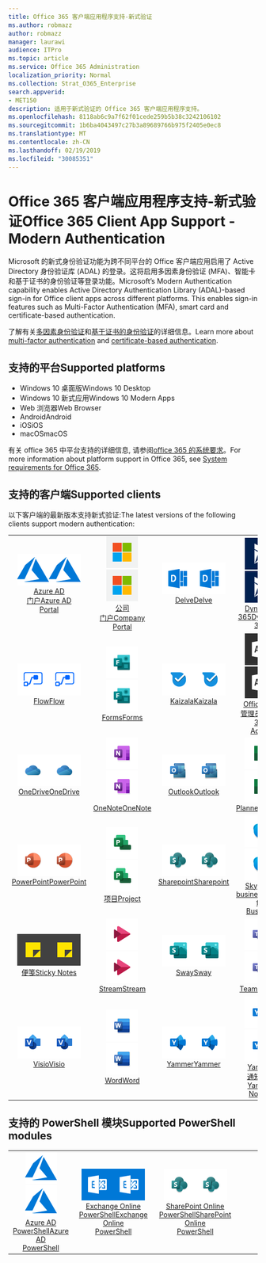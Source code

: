 ```yaml
---
title: Office 365 客户端应用程序支持-新式验证
ms.author: robmazz
author: robmazz
manager: laurawi
audience: ITPro
ms.topic: article
ms.service: Office 365 Administration
localization_priority: Normal
ms.collection: Strat_O365_Enterprise
search.appverid:
- MET150
description: 适用于新式验证的 Office 365 客户端应用程序支持。
ms.openlocfilehash: 8118ab6c9a7f62f01cede259b5b38c3242106102
ms.sourcegitcommit: 1b6ba4043497c27b3a89689766b975f2405e0ec8
ms.translationtype: MT
ms.contentlocale: zh-CN
ms.lasthandoff: 02/19/2019
ms.locfileid: "30085351"
---
```

# <a name="office-365-client-app-support---modern-authentication"></a><span data-ttu-id="42991-103">Office 365 客户端应用程序支持-新式验证</span><span class="sxs-lookup"><span data-stu-id="42991-103">Office 365 Client App Support - Modern Authentication</span></span>

<span data-ttu-id="42991-p101">Microsoft 的新式身份验证功能为跨不同平台的 Office 客户端应用启用了 Active Directory 身份验证库 (ADAL) 的登录。这将启用多因素身份验证 (MFA)、智能卡和基于证书的身份验证等登录功能。</span><span class="sxs-lookup"><span data-stu-id="42991-p101">Microsoft’s Modern Authentication capability enables Active Directory Authentication Library (ADAL)-based sign-in for Office client apps across different platforms. This enables sign-in features such as Multi-Factor Authentication (MFA), smart card and certificate-based authentication.</span></span>

<span data-ttu-id="42991-106">了解有关[多因素身份验证](https://docs.microsoft.com/azure/active-directory/authentication/multi-factor-authentication)和[基于证书的身份验证](https://docs.microsoft.com/azure/active-directory/active-directory-certificate-based-authentication-get-started)的详细信息。</span><span class="sxs-lookup"><span data-stu-id="42991-106">Learn more about [multi-factor authentication](https://docs.microsoft.com/azure/active-directory/authentication/multi-factor-authentication) and [certificate-based authentication](https://docs.microsoft.com/azure/active-directory/active-directory-certificate-based-authentication-get-started).</span></span>

## <a name="supported-platforms"></a><span data-ttu-id="42991-107">支持的平台</span><span class="sxs-lookup"><span data-stu-id="42991-107">Supported platforms</span></span>

 - <span data-ttu-id="42991-108">Windows 10 桌面版</span><span class="sxs-lookup"><span data-stu-id="42991-108">Windows 10 Desktop</span></span>
 - <span data-ttu-id="42991-109">Windows 10 新式应用</span><span class="sxs-lookup"><span data-stu-id="42991-109">Windows 10 Modern Apps</span></span>
 - <span data-ttu-id="42991-110">Web 浏览器</span><span class="sxs-lookup"><span data-stu-id="42991-110">Web Browser</span></span>
 - <span data-ttu-id="42991-111">Android</span><span class="sxs-lookup"><span data-stu-id="42991-111">Android</span></span>
 - <span data-ttu-id="42991-112">iOS</span><span class="sxs-lookup"><span data-stu-id="42991-112">iOS</span></span>
 - <span data-ttu-id="42991-113">macOS</span><span class="sxs-lookup"><span data-stu-id="42991-113">macOS</span></span>

<span data-ttu-id="42991-114">有关 office 365 中平台支持的详细信息, 请参阅[office 365 的系统要求](https://products.office.com/office-system-requirements)。</span><span class="sxs-lookup"><span data-stu-id="42991-114">For more information about platform support in Office 365, see [System requirements for Office 365](https://products.office.com/office-system-requirements).</span></span>

## <a name="supported-clients"></a><span data-ttu-id="42991-115">支持的客户端</span><span class="sxs-lookup"><span data-stu-id="42991-115">Supported clients</span></span>

<span data-ttu-id="42991-116">以下客户端的最新版本支持新式验证:</span><span class="sxs-lookup"><span data-stu-id="42991-116">The latest versions of the following clients support modern authentication:</span></span>

| | | | | | |
|:---:|:---:|:---:|:---:|:---:|:---:|
| <span data-ttu-id="42991-117">![Azure 图标](media/o365-azure-64x64.png)</span><span class="sxs-lookup"><span data-stu-id="42991-117">![Azure icon](media/o365-azure-64x64.png)</span></span> <br> [<span data-ttu-id="42991-118">Azure AD <br>门户</span><span class="sxs-lookup"><span data-stu-id="42991-118">Azure AD <br> Portal </span></span>](https://azure.microsoft.com/features/azure-portal/) | <span data-ttu-id="42991-119">![公司门户图标](media/o365-microsoft-64x64.png)</span><span class="sxs-lookup"><span data-stu-id="42991-119">![Company portal icon](media/o365-microsoft-64x64.png)</span></span> <br> [<span data-ttu-id="42991-120">公司<br>门户</span><span class="sxs-lookup"><span data-stu-id="42991-120">Company <br> Portal </span></span>](https://docs.microsoft.com/intune-user-help/sign-in-to-the-company-portal) | <span data-ttu-id="42991-121">![Delve 图标](media/o365-delve-64x64.png)</span><span class="sxs-lookup"><span data-stu-id="42991-121">![Delve icon](media/o365-delve-64x64.png)</span></span> <br> [<span data-ttu-id="42991-122">Delve</span><span class="sxs-lookup"><span data-stu-id="42991-122">Delve</span></span>](https://products.office.com/business/intelligent-search) | <span data-ttu-id="42991-123">![Dynamics 365 图标](media/o365-dynamics365-64x64.png)</span><span class="sxs-lookup"><span data-stu-id="42991-123">![Dynamics 365 icon](media/o365-dynamics365-64x64.png)</span></span> <br> [<span data-ttu-id="42991-124">Dynamics 365</span><span class="sxs-lookup"><span data-stu-id="42991-124">Dynamics 365</span></span>](https://dynamics.microsoft.com) | <span data-ttu-id="42991-125">![Excel 图标](media/o365-excel-64x64.png)</span><span class="sxs-lookup"><span data-stu-id="42991-125">![Excel icon](media/o365-excel-64x64.png)</span></span> <br> [<span data-ttu-id="42991-126">Excel</span><span class="sxs-lookup"><span data-stu-id="42991-126">Excel</span></span>](https://products.office.com/excel) |
| <span data-ttu-id="42991-127">![流图标](media/o365-flow-64x64.png)</span><span class="sxs-lookup"><span data-stu-id="42991-127">![Flow icon](media/o365-flow-64x64.png)</span></span> <br> [<span data-ttu-id="42991-128">Flow</span><span class="sxs-lookup"><span data-stu-id="42991-128">Flow</span></span>](https://flow.microsoft.com) | <span data-ttu-id="42991-129">![表单图标](media/o365-forms-64x64.png)</span><span class="sxs-lookup"><span data-stu-id="42991-129">![Forms icon](media/o365-forms-64x64.png)</span></span> <br> [<span data-ttu-id="42991-130">Forms</span><span class="sxs-lookup"><span data-stu-id="42991-130">Forms</span></span>](https://flow.microsoft.com/connectors/shared_microsoftforms/microsoft-forms/) | <span data-ttu-id="42991-131">![Kaizala 图标](media/o365-kaizala-64x64.png)</span><span class="sxs-lookup"><span data-stu-id="42991-131">![Kaizala icon](media/o365-kaizala-64x64.png)</span></span> <br> [<span data-ttu-id="42991-132">Kaizala</span><span class="sxs-lookup"><span data-stu-id="42991-132">Kaizala</span></span>](https://products.office.com/en/business/microsoft-kaizala) | <span data-ttu-id="42991-133">![Office 365 管理员图标](media/o365-o365admin-64x64.png)</span><span class="sxs-lookup"><span data-stu-id="42991-133">![Office 365 Admin icon](media/o365-o365admin-64x64.png)</span></span> <br> [<span data-ttu-id="42991-134">Office 365 <br>管理员</span><span class="sxs-lookup"><span data-stu-id="42991-134">Office 365 <br> Admin</span></span>](https://products.office.com/business/manage-office-365-admin-app) | <span data-ttu-id="42991-135">![镜头图标](media/o365-lens-64x64.png)</span><span class="sxs-lookup"><span data-stu-id="42991-135">![Lens icon](media/o365-lens-64x64.png)</span></span> <br> [<span data-ttu-id="42991-136">Office Lens</span><span class="sxs-lookup"><span data-stu-id="42991-136">Office Lens</span></span>](https://www.microsoft.com/p/office-lens/9wzdncrfj3t8?activetab=pivot%3Aoverviewtab) | 
| <span data-ttu-id="42991-137">![OneDrive for business 图标](media/o365-OneDrive-64x64.png)</span><span class="sxs-lookup"><span data-stu-id="42991-137">![OneDrive for Business icon](media/o365-OneDrive-64x64.png)</span></span> <br> [<span data-ttu-id="42991-138">OneDrive</span><span class="sxs-lookup"><span data-stu-id="42991-138">OneDrive</span></span>](https://products.office.com/onedrive-for-business/online-cloud-storage) |  <span data-ttu-id="42991-139">![OneNote 图标](media/o365-OneNote-64x64.png)</span><span class="sxs-lookup"><span data-stu-id="42991-139">![OneNote icon](media/o365-OneNote-64x64.png)</span></span> <br> [<span data-ttu-id="42991-140">OneNote</span><span class="sxs-lookup"><span data-stu-id="42991-140">OneNote</span></span>](https://products.office.com/onenote) | <span data-ttu-id="42991-141">![Outlook 图标](media/o365-outlook-64x64.png)</span><span class="sxs-lookup"><span data-stu-id="42991-141">![Outlook icon](media/o365-outlook-64x64.png)</span></span> <br> [<span data-ttu-id="42991-142">Outlook</span><span class="sxs-lookup"><span data-stu-id="42991-142">Outlook</span></span>](https://products.office.com/outlook) | <span data-ttu-id="42991-143">![Planner 图标](media/o365-planner-64x64.png)</span><span class="sxs-lookup"><span data-stu-id="42991-143">![Planner icon](media/o365-planner-64x64.png)</span></span> <br> [<span data-ttu-id="42991-144">Planner</span><span class="sxs-lookup"><span data-stu-id="42991-144">Planner</span></span>](https://products.office.com/business/task-management-software) | <span data-ttu-id="42991-145">![PowerBI 图标](media/o365-powerbi-64x64.png)</span><span class="sxs-lookup"><span data-stu-id="42991-145">![PowerBI icon](media/o365-powerbi-64x64.png)</span></span> <br> [<span data-ttu-id="42991-146">Power BI</span><span class="sxs-lookup"><span data-stu-id="42991-146">Power BI</span></span>](https://powerbi.microsoft.com)
| <span data-ttu-id="42991-147">![PowerPoint 图标](media/o365-powerpoint-64x64.png)</span><span class="sxs-lookup"><span data-stu-id="42991-147">![PowerPoint icon](media/o365-powerpoint-64x64.png)</span></span> <br> [<span data-ttu-id="42991-148">PowerPoint</span><span class="sxs-lookup"><span data-stu-id="42991-148">PowerPoint</span></span>](https://products.office.com/powerpoint) | <span data-ttu-id="42991-149">![项目图标](media/o365-project-64x64.png)</span><span class="sxs-lookup"><span data-stu-id="42991-149">![Project icon](media/o365-project-64x64.png)</span></span> <br> [<span data-ttu-id="42991-150">项目</span><span class="sxs-lookup"><span data-stu-id="42991-150">Project</span></span>](https://products.office.com/project) | <span data-ttu-id="42991-151">![SharePoint 图标](media/o365-sharepoint-64x64.png)</span><span class="sxs-lookup"><span data-stu-id="42991-151">![SharePoint icon](media/o365-sharepoint-64x64.png)</span></span> <br> [<span data-ttu-id="42991-152">Sharepoint</span><span class="sxs-lookup"><span data-stu-id="42991-152">Sharepoint</span></span>](https://products.office.com/sharepoint) | <span data-ttu-id="42991-153">![Skype for business 图标](media/o365-skypeforbusiness-64x64.png)</span><span class="sxs-lookup"><span data-stu-id="42991-153">![Skype for Business icon](media/o365-skypeforbusiness-64x64.png)</span></span> <br> [<span data-ttu-id="42991-154">Skype for <br> business</span><span class="sxs-lookup"><span data-stu-id="42991-154">Skype for <br> Business</span></span>](https://www.skype.com/business/) | <span data-ttu-id="42991-155">![StaffHub 图标](media/o365-staffhub-64x64.png)</span><span class="sxs-lookup"><span data-stu-id="42991-155">![StaffHub icon](media/o365-staffhub-64x64.png)</span></span> <br> [<span data-ttu-id="42991-156">StaffHub</span><span class="sxs-lookup"><span data-stu-id="42991-156">StaffHub</span></span>](https://products.office.com/microsoft-staffhub/staff-scheduling-software)
| <span data-ttu-id="42991-157">![粘滞便笺图标](media/o365-stickynotes-64x64.png)</span><span class="sxs-lookup"><span data-stu-id="42991-157">![Sticky Notes icon](media/o365-stickynotes-64x64.png)</span></span> <br> [<span data-ttu-id="42991-158">便笺</span><span class="sxs-lookup"><span data-stu-id="42991-158">Sticky Notes</span></span>](https://www.microsoft.com/p/microsoft-sticky-notes/9nblggh4qghw) | <span data-ttu-id="42991-159">![流图标](media/o365-stream-64x64.png)</span><span class="sxs-lookup"><span data-stu-id="42991-159">![Stream icon](media/o365-stream-64x64.png)</span></span> <br> [<span data-ttu-id="42991-160">Stream</span><span class="sxs-lookup"><span data-stu-id="42991-160">Stream</span></span>](https://stream.microsoft.com) | <span data-ttu-id="42991-161">![Sway 图标](media/o365-sway-64x64.png)</span><span class="sxs-lookup"><span data-stu-id="42991-161">![Sway icon](media/o365-sway-64x64.png)</span></span> <br> [<span data-ttu-id="42991-162">Sway</span><span class="sxs-lookup"><span data-stu-id="42991-162">Sway</span></span>](https://sway.com) | <span data-ttu-id="42991-163">![团队图标](media/o365-teams-64x64.png)</span><span class="sxs-lookup"><span data-stu-id="42991-163">![Teams icon](media/o365-teams-64x64.png)</span></span> <br> [<span data-ttu-id="42991-164">Teams</span><span class="sxs-lookup"><span data-stu-id="42991-164">Teams</span></span>](https://products.office.com/microsoft-teams/group-chat-software) | <span data-ttu-id="42991-165">![待办情况图标](media/o365-todo-64x64.png)</span><span class="sxs-lookup"><span data-stu-id="42991-165">![To-Do icon](media/o365-todo-64x64.png)</span></span> <br> [<span data-ttu-id="42991-166">微软待办</span><span class="sxs-lookup"><span data-stu-id="42991-166">To-Do</span></span>](https://todo.microsoft.com)
| <span data-ttu-id="42991-167">![Visio 图标](media/o365-visio-64x64.png)</span><span class="sxs-lookup"><span data-stu-id="42991-167">![Visio icon](media/o365-visio-64x64.png)</span></span> <br> [<span data-ttu-id="42991-168">Visio</span><span class="sxs-lookup"><span data-stu-id="42991-168">Visio</span></span>](https://products.office.com/visio/flowchart-software) | <span data-ttu-id="42991-169">![Word 图标](media/o365-word-64x64.png)</span><span class="sxs-lookup"><span data-stu-id="42991-169">![Word icon](media/o365-word-64x64.png)</span></span> <br> [<span data-ttu-id="42991-170">Word</span><span class="sxs-lookup"><span data-stu-id="42991-170">Word</span></span>](https://products.office.com/word) |<span data-ttu-id="42991-171">![Yammer 图标](media/o365-yammer-64x64.png)</span><span class="sxs-lookup"><span data-stu-id="42991-171">![Yammer icon](media/o365-yammer-64x64.png)</span></span> <br> [<span data-ttu-id="42991-172">Yammer</span><span class="sxs-lookup"><span data-stu-id="42991-172">Yammer</span></span>](https://products.office.com/yammer/yammer-overview) | <span data-ttu-id="42991-173">![Yammer 图标](media/o365-yammer-64x64.png)</span><span class="sxs-lookup"><span data-stu-id="42991-173">![Yammer icon](media/o365-yammer-64x64.png)</span></span> <br> [<span data-ttu-id="42991-174">Yammer <br>通知程序</span><span class="sxs-lookup"><span data-stu-id="42991-174">Yammer <br> Notifier</span></span>](https://products.office.com/yammer/yammer-overview) |  |

## <a name="supported-powershell-modules"></a><span data-ttu-id="42991-175">支持的 PowerShell 模块</span><span class="sxs-lookup"><span data-stu-id="42991-175">Supported PowerShell modules</span></span>

| | | | | | |
|:---:|:---:|:---:|:---:|:---:|:---:|
| <span data-ttu-id="42991-176">![Azure 图标](media/o365-azure-64x64.png)</span><span class="sxs-lookup"><span data-stu-id="42991-176">![Azure icon](media/o365-azure-64x64.png)</span></span> <br> [<span data-ttu-id="42991-177">Azure AD <br> PowerShell</span><span class="sxs-lookup"><span data-stu-id="42991-177">Azure AD <br> PowerShell</span></span>](https://docs.microsoft.com/powershell/azure/active-directory/overview?view=azureadps-2.0) | <span data-ttu-id="42991-178">![Exchange 图标](media/o365-exchange-64x64.png)</span><span class="sxs-lookup"><span data-stu-id="42991-178">![Exchange icon](media/o365-exchange-64x64.png)</span></span> <br> [<span data-ttu-id="42991-179">Exchange Online <br> PowerShell</span><span class="sxs-lookup"><span data-stu-id="42991-179">Exchange Online <br> PowerShell</span></span>](https://docs.microsoft.com/powershell/exchange/exchange-online/exchange-online-powershell?view=exchange-ps) | <span data-ttu-id="42991-180">![SharePoint 图标](media/o365-sharepoint-64x64.png)</span><span class="sxs-lookup"><span data-stu-id="42991-180">![SharePoint icon](media/o365-sharepoint-64x64.png)</span></span> <br> [<span data-ttu-id="42991-181">SharePoint Online <br> PowerShell</span><span class="sxs-lookup"><span data-stu-id="42991-181">SharePoint Online <br> PowerShell</span></span>](https://docs.microsoft.com/sharepoint/manage-team-and-communication-sites-in-powershell)